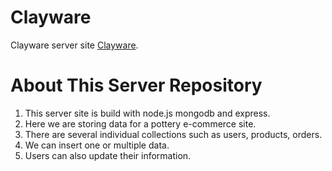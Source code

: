 # Clayware

Clayware server site [Clayware](https://arcane-shelf-64714.herokuapp.com/).

# About This Server Repository
1. This server site is build with node.js mongodb and express.
2. Here we are storing data for a pottery e-commerce site.
3. There are several individual collections such as users, products, orders.
4. We can insert one or multiple data.
5. Users can also update their information.
